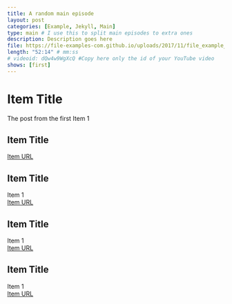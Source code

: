 ```yaml
---
title: A random main episode
layout: post
categories: [Example, Jekyll, Main]
type: main # I use this to split main episodes to extra ones
description: Description goes here
file: https://file-examples-com.github.io/uploads/2017/11/file_example_MP3_700KB.mp3 #Link to your .mp3 file
length: "52:14" # mm:ss
# videoid: dQw4w9WgXcQ #Copy here only the id of your YouTube video
shows: [first]
---
```


# Item Title  

The post from the first 
Item 1  
## Item Title  
[Item URL](https://github.com/PandaSekh/Jekyll-Podcaster)  

## Item Title  
Item 1  
[Item URL](https://github.com/PandaSekh/Jekyll-Podcaster)  
  
## Item Title  
Item 1  
[Item URL](https://github.com/PandaSekh/Jekyll-Podcaster)  
  
## Item Title  
Item 1  
[Item URL](https://github.com/PandaSekh/Jekyll-Podcaster)  
  
  